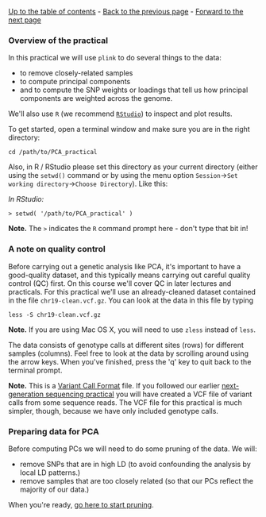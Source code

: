 [Up to the table of contents](Introduction.md) - [Back to the previous page](getting_setup.md) - [Forward to the next page](ld_pruning.md)

### Overview of the practical

In this practical we will use `plink` to do several things to the data:

* to remove closely-related samples
* to compute principal components
* and to compute the SNP weights or loadings that tell us how principal components are weighted across the genome.

We'll also use `R` (we recommend [`RStudio`](https://www.rstudio.com)) to inspect and plot results.

To get started, open a terminal window and make sure you are in the right directory:

```
cd /path/to/PCA_practical
```

Also, in R / RStudio please set this directory as your current directory (either using the `setwd()` command or by using the menu option `Session`->`Set working directory`->`Choose Directory`).  Like this:

*In RStudio:*
```
> setwd( '/path/to/PCA_practical' )
```

**Note.** The `>` indicates the `R` command prompt here - don't type that bit in!

### A note on quality control

Before carrying out a genetic analysis like PCA, it's important to have a good-quality dataset, and
this typically means carrying out careful quality control (QC) first. On this course we'll cover QC
in later lectures and practicals. For this practical we'll use an already-cleaned dataset contained
in the file `chr19-clean.vcf.gz`. You can look at the data in this file by typing

```
less -S chr19-clean.vcf.gz
```

**Note.** If you are using Mac OS X, you will need to use `zless` instead of `less`.

The data consists of genotype calls at different sites (rows) for different samples (columns).  Feel free to look at the data by scrolling around using the arrow keys. When you've finished, press the 'q' key to quit back to the terminal prompt.

**Note.** This is a [Variant Call Format](https://samtools.github.io/hts-specs/VCFv4.2.pdf) file.
If you followed our earlier [next-generation sequencing
practical](../../../Next_Generation_Sequencing/practicals/ngs_processing_pipeline/) you will have
created a VCF file of variant calls from some sequence reads.  The VCF file for this practical is much simpler, though, because we have only included genotype calls.

### Preparing data for PCA

Before computing PCs we will need to do some pruning of the data.  We will:

* remove SNPs that are in high LD (to avoid confounding the analysis by local LD patterns.)
* remove samples that are too closely related (so that our PCs reflect the majority of our data.)

When you're ready, [go here to start pruning](ld_pruning.md).
